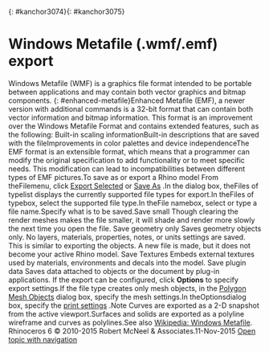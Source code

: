 ---
---

{: #kanchor3074}{: #kanchor3075}
# Windows Metafile (.wmf/.emf) export
Windows Metafile (WMF) is a graphics file format intended to be portable between applications and may contain both vector graphics and bitmap components.
{: #enhanced-metafile}Enhanced Metafile (EMF), a newer version with additional commands is a 32-bit format that can contain both vector information and bitmap information.
This format is an improvement over the Windows Metafile Format and contains extended features, such as the following:
Built-in scaling informationBuilt-in descriptions that are saved with the fileImprovements in color palettes and device independenceThe EMF format is an extensible format, which means that a programmer can modify the original specification to add functionality or to meet specific needs. This modification can lead to incompatibilities between different types of EMF pictures.To save as or export a Rhino model
From theFilemenu, click [Export Selected](export.html) or [Save As](save.html#saveas) .In the dialog box, theFiles of typelist displays the currently supported file types for export.In theFiles of typebox, select the supported file type.In theFile namebox, select or type a file name.Specify what is to be saved.Save small
Though clearing the render meshes makes the file smaller, it will shade and render more slowly the next time you open the file.
Save geometry only
Saves geometry objects only. No layers, materials, properties, notes, or units settings are saved.
This is similar to exporting the objects. A new file is made, but it does not become your active Rhino model.
Save Textures
Embeds external textures used by materials, environments and decals into the model.
Save plugin data
Saves data attached to objects or the document by plug-in applications.
If the export can be configured, click **Options** to specify export settings.If the file type creates only mesh objects, in the [Polygon Mesh Objects](polygon-mesh-simple-options.html) dialog box, specify the mesh settings.In theOptionsdialog box, specify the [print settings](print.html) .Note
Curves are exported as a 2-D snapshot from the active viewport.Surfaces and solids are exported as a polyline wireframe and curves as polylines.See also
 [Wikipedia: Windows Metafile](http://en.wikipedia.org/wiki/Windows_Metafile).
&#160;
&#160;
Rhinoceros 6 © 2010-2015 Robert McNeel &amp; Associates.11-Nov-2015
 [Open topic with navigation](windows-metafile-wmf-emf-export.html) 

